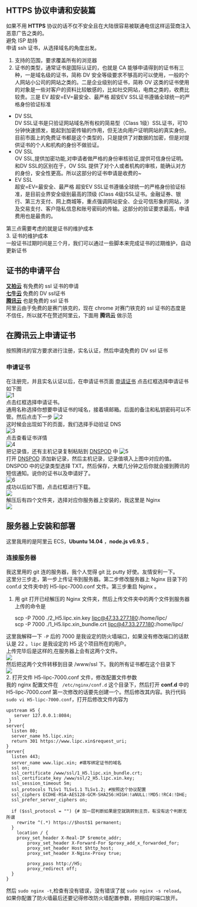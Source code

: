 ## HTTPS 协议申请和安装篇
如果不用 **HTTPS** 协议的话不仅不安全且在大陆很容易被联通电信这样运营商注入恶意广告之类的。    
避免 ISP 劫持    
申请 ssh 证书，从选择域名的角度出发。   
1. 支持的范围，要求覆盖所有的浏览器   
2. 证书的类型，通常证书是国际认证的，也就是 CA 能够申请得到的证书有三种，一是域名级的证书，简称 DV 安全等级要求不够高的可以使用，一般的个人网站小公司的网站之类的。二是企业级别的证书，简称 OV 这类的证书使用的对象是一些对客户的资料比较敏感的，比如社交网站，电商之类的，收费比较贵。三是 EV 超安=EV=最安全、最严格 超安EV SSL证书遵循全球统一的严格身份验证标准       
          
-  DV SSL   
DV SSL证书是只验证网站域名所有权的简易型（Class 1级）SSL证书，可10分钟快速颁发，能起到加密传输的作用，但无法向用户证明网站的真实身份。目前市面上的免费证书都是这个类型的，只是提供了对数据的加密，但是对提供证书的个人和机构的身份不做验证。    
- OV SSL   
OV SSL,提供加密功能,对申请者做严格的身份审核验证,提供可信身份证明。和DV SSL的区别在于，OV SSL 提供了对个人或者机构的审核，能确认对方的身份，安全性更高。所以这部分的证书申请是收费的~     
- EV SSL   
超安=EV=最安全、最严格 超安EV SSL证书遵循全球统一的严格身份验证标准，是目前业界安全级别最高的顶级 (Class 4级)SSL证书。金融证券、银行、第三方支付、网上商城等，重点强调网站安全、企业可信形象的网站，涉及交易支付、客户隐私信息和账号密码的传输。这部分的验证要求最高，申请费用也是最贵的。  

第三点需要考虑的就是证书的维护成本   
3. 证书的维护成本    
一般证书过期时间是三个月，我们可以通过一些脚本来完成证书的过期维护，自动更新证书    


## 证书的申请平台   
**[又拍云](https://www.upyun.com/)**
有免费的 ssl 证书的申请    
**[七牛云](https://portal.qiniu.com/certificate/apply)** 免费的 DV ssl证书     
**[腾讯云](https://console.cloud.tencent.com/ssl?apply=1)**  也是免费的 ssl 证书    
阿里云由于免费的是赛门铁克的，现在 chrome 对赛门铁克的 ssl 证书的态度是不信任，所以就不在赘述阿里云，下面用 **腾讯云** 做示范
## 在腾讯云上申请证书    
按照腾讯的官方要求进行注册，实名认证，然后申请免费的 DV ssl 证书    
### 申请证书   
在注册完，并且实名认证以后，在申请证书页面 [申请证书](https://console.cloud.tencent.com/ssl) 点击红框选择申请证书     
如下图    
![1](http://i.imgur.com/RYfaMkw.png)   
点击红框选择申请证书。       
通用名称选择你想要申请证书的域名，接着填邮箱。后面的备注和私钥密码可以不管。然后点击下一步
![2](http://i.imgur.com/LTuEGsH.png)      
这时候会出现如下的页面，我们选择手动验证 DNS        
![3](http://i.imgur.com/5D8NeCx.png)     
点击查看证书详情    
![4](http://i.imgur.com/oTe4uzf.png)        
把记录值，还有主机记录复制粘贴到  [DNSPOD](https://www.dnspod.cn/console/dns) 中
![5](http://i.imgur.com/LDwD2d8.png)     
打开 [DNSPOD](https://www.dnspod.cn/console/dns) 添加新记录，然后主机记录，记录值填入上图中对应的值。DNSPOD 中的记录类型选择 TXT。然后保存，大概几分钟之后你就会接到腾讯的短信通知。说你的证书以及申请好了。   
![6](http://i.imgur.com/CxGUANV.png)        
成功以后如下图，点击红框进行下载。   
![](http://i.imgur.com/6djEBFb.png)     
解压后有四个文件夹，选择对应你服务器上安装的，我这里是 Nginx   
![](http://i.imgur.com/NSeMtXv.png)       

## 服务器上安装和部署    
这里我用的是阿里云 ECS，**Ubuntu 14.04** ，**node.js  v6.9.5** 。     
### 连接服务器   
我这里用的 git 连的服务器，我个人觉得 git 比 putty 好使。友情安利一下。   
这里分三步走，第一步上传证书到服务器。第二步修改服务器上 Nginx 目录下的 conf.d 文件夹中的 H5-lipc-7000.conf 文件。第三步重启 Nginx 。    
1. 用 git 打开已经解压的 Nginx 文件夹，然后上传文件夹中的两个文件到服务器上传的命令是        

	scp -P 7000 ./2_H5.lipc.xin.key lipc@47.33.277.180:/home/lipc/    
	scp -P 7000 ./1_H5.lipc.xin_bundle.crt lipc@47.33.277.180:/home/lipc/        
    
 这里我解释一下 `-P` 后的 7000 是我设定的防火墙端口，如果没有修改端口的话默认是 22 。`lipc` 是我设定的 H5 这个项目所在的用户。   
上传完毕后是这样的,在服务器上会有这两个文件。     
 ![](http://i.imgur.com/eVAmvPn.png)    
然后把这两个文件转移到目录 /www/ssl 下。我的所有证书都在这个目录下   
![](http://i.imgur.com/qOBRsYi.png)    
2. 打开文件 H5-lipc-7000.conf 文件，修改配置文件参数    
我的 nginx 配置文件在 ` /etc/nginx/conf.d` 这个目录下，然后打开 **conf.d** 中的 H5-lipc-7000.conf 第一次修改的话要先创建一个。然后修改其内容。执行代码 `sudo vi H5-lipc-7000.conf`，打开后修改文件内容为    
    
	upstream H5 {
	   server 127.0.0.1:8084;
	 }
	server{
	  listen 80;
	  server_name h5.lipc.xin;
	  return 301 https://www.lipc.xin$request_uri;
	}
	server{
	  listen 443;
	  server_name www.lipc.xin; #填写绑定证书的域名
	  ssl on;
	  ssl_certificate /www/ssl/1_H5.lipc.xin_bundle.crt;
	  ssl_certificate_key /www/ssl/2_H5.lipc.xin.key;
	  ssl_session_timeout 5m;
	  ssl_protocols TLSv1 TLSv1.1 TLSv1.2; #按照这个协议配置
	  ssl_ciphers ECDHE-RSA-AES128-GCM-SHA256:HIGH:!aNULL:!MD5:!RC4:!DHE;
	  ssl_prefer_server_ciphers on;
	
	  if ($ssl_protocol = "") {# 加一层判断如果是空就跳转到主页，有没有这个判断无所谓
	    rewrite ^(.*) https://$host$1 permanent;
	  }
	    location / {
	    proxy_set_header X-Real-IP $remote_addr;
	        proxy_set_header X-Forward-For $proxy_add_x_forwarded_for;
	        proxy_set_header Host $http_host;
	        proxy_set_header X-Nginx-Proxy true;
	
	        proxy_pass http://H5;
	        proxy_redirect off;
	  }
	}     
    
然后 `sudo nginx -t`,检查有没有错误，没有错误了就 `sudo nginx -s reload`。    
如果你配置了防火墙最后还要记得修改防火墙配置参数，把相应的端口放开。